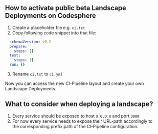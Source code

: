 ## How to activate public beta Landscape Deployments on Codesphere 

1. Create a placeholder file e.g. `ci.txt`
2. Copy following code snippet into that file:
   
```yaml
  schemaVersion: v0.2
  prepare:
    steps: []
  test:
    steps: []
  run: {}
``` 
3. Rename `ci.txt` to `ci.yml`

Now you can access the new CI-Pipeline layout and create your own Landscape Deployments.

## What to consider when deploying a landscape?

1. Every service should be exposed to host `0.0.0.0` and port `3000`
2. For now every service needs to expose their URL-path accordingly to the corresponding prefix path of the CI-Pipeline configuration.

